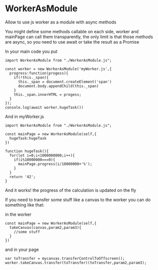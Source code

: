 # WorkerAsModule
Allow to use js worker as a module with async methods

You might define some methods callable on each side, worker and mainPage can call them transparently, the only limit is that those methods are async, so you need to use await or take the result as a Promise

In your main code you put
```
import WorkerAsModule from "./WorkerAsModule.js";

const worker = new WorkerAsModule('myWorker.js',{
  progress:function(progess){
    if(!this._span){
      this._span = document.createElement('span')
      document.body.appendChild(this._span)
    }
    this._span.innerHTML = progess;
  }
});
console.log(await worker.hugeTask())
```

And in myWorker.js
```
import WorkerAsModule from "./WorkerAsModule.js";

const mainPage = new WorkerAsModule(self,{
  hugeTask:hugeTask
})

function hugeTask(){
  for(let i=0;i<1000000000;i++){
    if(i%10000000===0){
      mainPage.progress(i/10000000+'%');
    }
  }
  return '42';
}
```

And it works! the progress of the calculation is updated on the fly

If you need to transfer some stuff like a canvas to the worker you can do something like that:

in the worker
```
const mainPage = new WorkerAsModule(self,{
  takeCanvas(canvas,param2,param3){
    //some stuff
  }
})
```

and in your page
```
var toTransfer = mycanvas.transferControlToOffscreen();
worker.takeCanvas.transfer(toTransfer)(toTransfer,param2,param3);
```

